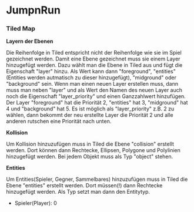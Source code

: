 # JumpnRun

### Tiled Map

**Layern der Ebenen**

Die Reihenfolge in Tiled entspricht nicht der Reihenfolge wie sie im Spiel gezeichnet werden.
Damit eine Ebene gezeichnet muss sie einem Layer hinzugefügt werden. Dazu wählt man die Ebene in Tiled aus und fügt die Eigenschaft "layer" hinzu. Als Wert kann dann "foreground", "entities"(Entities werden autmatisch zu dieser hinzugefügt), "midground" oder "background" sein. Wenn man einen neuen Layer erstellen muss, dann muss man neben "layer" und als Wert den Namen des neuen Layer auch noch die Eigenschaft "layer_priority" und einen Ganzzahlwert hinzufügen.
Der Layer "foreground" hat die Priorität 2, "entities" hat 3, "midground" hat 4 und "background" hat 5.
Es ist möglich als "layer_priority" z.B. 2 zu wählen, dann bekommt der neu erstellte Layer die Priorität 2 und alle anderen rutschen eine Priorität nach unten.

**Kollision**

Um Kollision hinzuzufügen muss in Tiled die Ebene "collision" erstellt werden. Dort können dann Rechtecke, Ellipsen, Polygone und Polylinien hinzugefügt werden. Bei jedem Objekt muss als Typ "object" stehen.

**Entities**

Um Entities(Spieler, Gegner, Sammelbares) hinzuzufügen muss in Tiled die Ebene "entities" erstellt werden. Dort müssen(!) dann Rechtecke hinzugefügt werden. Als Typ setzt man dann den Entitytyp.
* Spieler(Player): 0
